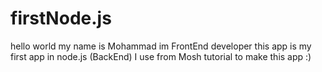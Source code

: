 # firstNode.js
hello world
my name is Mohammad im FrontEnd developer 
this app is my first app in node.js (BackEnd)
I use from Mosh tutorial to make this app :)

